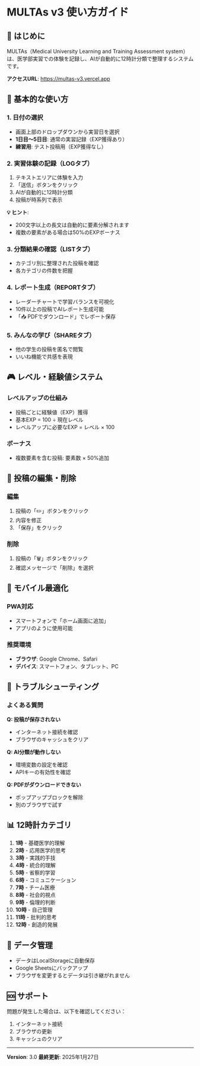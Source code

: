 # MULTAs v3 使い方ガイド

## 🚀 はじめに

MULTAs（Medical University Learning and Training Assessment system）は、医学部実習での体験を記録し、AIが自動的に12時計分類で整理するシステムです。

**アクセスURL**: https://multas-v3.vercel.app

## 📱 基本的な使い方

### 1. 日付の選択
- 画面上部のドロップダウンから実習日を選択
- **1日目〜5日目**: 通常の実習記録（EXP獲得あり）
- **練習用**: テスト投稿用（EXP獲得なし）

### 2. 実習体験の記録（LOGタブ）
1. テキストエリアに体験を入力
2. 「送信」ボタンをクリック
3. AIが自動的に12時計分類
4. 投稿が時系列で表示

**💡 ヒント**: 
- 200文字以上の長文は自動的に要素分解されます
- 複数の要素がある場合は50%のEXPボーナス

### 3. 分類結果の確認（LISTタブ）
- カテゴリ別に整理された投稿を確認
- 各カテゴリの件数を把握

### 4. レポート生成（REPORTタブ）
- レーダーチャートで学習バランスを可視化
- 10件以上の投稿でAIレポート生成可能
- 「📥 PDFでダウンロード」でレポート保存

### 5. みんなの学び（SHAREタブ）
- 他の学生の投稿を匿名で閲覧
- いいね機能で共感を表現

## 🎮 レベル・経験値システム

### レベルアップの仕組み
- 投稿ごとに経験値（EXP）獲得
- 基本EXP = 100 ÷ 現在レベル
- レベルアップに必要なEXP = レベル × 100

### ボーナス
- 複数要素を含む投稿: 要素数 × 50%追加

## 📝 投稿の編集・削除

### 編集
1. 投稿の「✏️」ボタンをクリック
2. 内容を修正
3. 「保存」をクリック

### 削除
1. 投稿の「🗑️」ボタンをクリック
2. 確認メッセージで「削除」を選択

## 📱 モバイル最適化

### PWA対応
- スマートフォンで「ホーム画面に追加」
- アプリのように使用可能

### 推奨環境
- **ブラウザ**: Google Chrome、Safari
- **デバイス**: スマートフォン、タブレット、PC

## 🔧 トラブルシューティング

### よくある質問

**Q: 投稿が保存されない**
- インターネット接続を確認
- ブラウザのキャッシュをクリア

**Q: AI分類が動作しない**
- 環境変数の設定を確認
- APIキーの有効性を確認

**Q: PDFがダウンロードできない**
- ポップアップブロックを解除
- 別のブラウザで試す

## 📊 12時計カテゴリ

1. **1時** - 基礎医学的理解
2. **2時** - 応用医学的思考
3. **3時** - 実践的手技
4. **4時** - 統合的理解
5. **5時** - 省察的学習
6. **6時** - コミュニケーション
7. **7時** - チーム医療
8. **8時** - 社会的視点
9. **9時** - 倫理的判断
10. **10時** - 自己管理
11. **11時** - 批判的思考
12. **12時** - 創造的発展

## 💾 データ管理

- データはLocalStorageに自動保存
- Google Sheetsにバックアップ
- ブラウザを変更するとデータは引き継がれません

## 🆘 サポート

問題が発生した場合は、以下を確認してください：
1. インターネット接続
2. ブラウザの更新
3. キャッシュのクリア

---

**Version**: 3.0
**最終更新**: 2025年1月27日